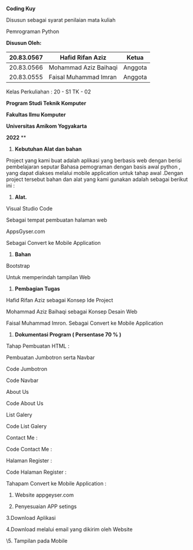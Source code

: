 ﻿
**Coding Kuy**

Disusun sebagai syarat penilaian mata kuliah 

Pemrograman Python



**Disusun Oleh:**

|20.83.0567|Hafid Rifan Aziz|Ketua |
| - | - | - |
|20.83.0566|Mohammad Aziz Baihaqi|Anggota|
|20.83.0555|Faisal Muhammad Imran|Anggota|

Kelas Perkuliahan : 20 - S1 TK - 02


**Program Studi Teknik Komputer**

**Fakultas Ilmu Komputer**

**Universitas Amikom Yogyakarta**

**2022**
**


1. **Kebutuhan Alat dan bahan**

Project yang kami buat adalah aplikasi yang berbasis web dengan  berisi pembelajaran seputar Bahasa pemograman dengan basis awal python , yang dapat diakses melalui mobile application untuk tahap awal .Dengan  project tersebut  bahan dan alat yang kami gunakan adalah sebagai berikut ini : 

1. **Alat.** 

Visual Studio Code 

Sebagai tempat pembuatan halaman web  

AppsGyser.com

Sebagai Convert ke Mobile Application 

1. **Bahan**

Bootstrap

Untuk memperindah tampilan Web

1. **Pembagian Tugas**

Hafid Rifan Aziz sebagai Konsep Ide Project 

Mohammad Aziz Baihaqi sebagai Konsep Desain Web 

Faisal Muhammad Imron. Sebagai Convert ke Mobile Application

1. **Dokumentasi Program ( Persentase 70 % )**

Tahap Pembuatan HTML :

Pembuatan Jumbotron serta Navbar


Code Jumbotron

Code Navbar 

About Us 

Code About Us 

List Galery


Code List Galery 

Contact Me :








Code Contact Me :

Halaman Register :




Code Halaman Register :











Tahapam  Convert ke Mobile Application :

1. Website appgeyser.com






1. Penyesuaian APP setings 

3.Download Aplikasi 





4.Download melalui email yang dikirim oleh Website 

\5. Tampilan pada Mobile 

















